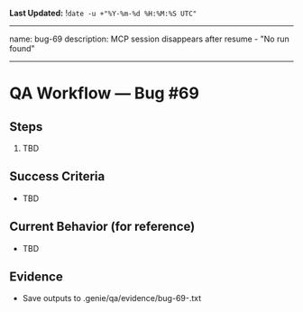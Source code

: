 **Last Updated:** !`date -u +"%Y-%m-%d %H:%M:%S UTC"`

---
name: bug-69
description: MCP session disappears after resume - "No run found"

---

# QA Workflow — Bug #69

## Steps
1. TBD

## Success Criteria
- TBD

## Current Behavior (for reference)
- TBD

## Evidence
- Save outputs to .genie/qa/evidence/bug-69-<timestamp>.txt
